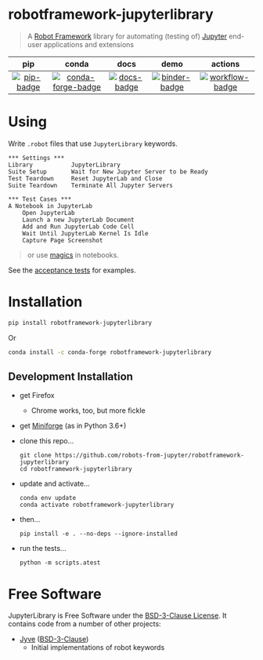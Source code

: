 # robotframework-jupyterlibrary

> A [Robot Framework][] library for automating (testing of) [Jupyter][] end-user
> applications and extensions

[robot framework]: http://robotframework.org
[jupyter]: https://jupyter.org

|          pip          |                 conda                 |          docs           |            demo             |             actions             |
| :-------------------: | :-----------------------------------: | :---------------------: | :-------------------------: | :-----------------------------: |
| [![pip-badge][]][pip] | [![conda-forge-badge][]][conda-forge] | [![docs-badge][]][docs] | [![binder-badge][]][binder] | [![workflow-badge][]][workflow] |

# Using

Write `.robot` files that use `JupyterLibrary` keywords.

```robotframework
*** Settings ***
Library           JupyterLibrary
Suite Setup       Wait for New Jupyter Server to be Ready
Test Teardown     Reset JupyterLab and Close
Suite Teardown    Terminate All Jupyter Servers

*** Test Cases ***
A Notebook in JupyterLab
    Open JupyterLab
    Launch a new JupyterLab Document
    Add and Run JupyterLab Code Cell
    Wait Until JupyterLab Kernel Is Idle
    Capture Page Screenshot
```

> or use [magics][] in notebooks.

See the [acceptance tests][] for examples.

# Installation

```bash
pip install robotframework-jupyterlibrary
```

Or

```bash
conda install -c conda-forge robotframework-jupyterlibrary
```

## Development Installation

- get Firefox
  - Chrome works, too, but more fickle
- get [Miniforge][] (as in Python 3.6+)
- clone this repo...

      git clone https://github.com/robots-from-jupyter/robotframework-jupyterlibrary
      cd robotframework-jupyterlibrary

- update and activate...

      conda env update
      conda activate robotframework-jupyterlibrary

- then...

      pip install -e . --no-deps --ignore-installed

- run the tests...

      python -m scripts.atest

# Free Software

JupyterLibrary is Free Software under the [BSD-3-Clause License][license]. It
contains code from a number of other projects:

- [Jyve][] ([BSD-3-Clause][jyve-license])
  - Initial implementations of robot keywords

[license]:
  https://github.com/robots-from-jupyter/robotframework-jupyterlibrary/blob/master/LICENSE
[acceptance tests]:
  https://github.com/robots-from-jupyter/robotframework-jupyterlibrary/tree/master/atest
[miniforge]: https://github.com/conda-forge/miniforge/releases
[binder-badge]: https://mybinder.org/badge_logo.svg
[binder]:
  https://mybinder.org/v2/gh/robots-from-jupyter/robotframework-jupyterlibrary/master?urlpath=lab/tree/docs/MAGIC.ipynb
[workflow-badge]:
  https://github.com/robots-from-jupyter/robotframework-jupyterlibrary/workflows/CI/badge.svg
[workflow]:
  https://github.com/robots-from-jupyter/robotframework-jupyterlibrary/actions?query=workflow%3ACI+branch%3Amaster
[docs-badge]:
  https://readthedocs.org/projects/robotframework-jupyterlibrary/badge/?version=latest
[pip-badge]: https://img.shields.io/pypi/v/robotframework-jupyterlibrary.svg
[pip]: https://pypi.org/project/robotframework-jupyterlibrary
[conda-forge]:
  https://github.com/conda-forge/robotframework-jupyterlibrary-feedstock#installing-robotframework-jupyterlibrary
[conda-forge-badge]:
  https://img.shields.io/conda/vn/conda-forge/robotframework-jupyterlibrary.svg
[docs]: https://robotframework-jupyterlibrary.readthedocs.io
[seleniumlibrary]: https://github.com/robotframework/SeleniumLibrary
[selibrary-license]:
  https://github.com/robotframework/SeleniumLibrary/blob/master/LICENSE.txt
[jyve]: https://github.com/deathbeds/jyve
[jyve-license]: https://github.com/deathbeds/jyve/blob/master/LICENSE
[magics]:
  https://robotframework-jupyterlibrary.readthedocs.io/en/latest/MAGIC.html
